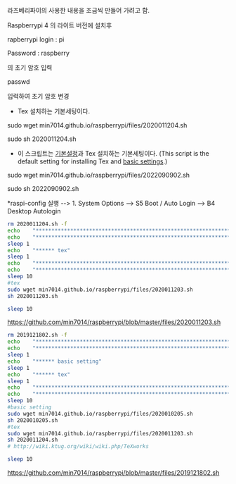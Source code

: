 라즈베리파이의 사용한 내용을 조금씩 만들어 가려고 함.

Raspberrypi 4 의 라이트 버전에 설치후

rapberrypi login : pi

Password : raspberry

의 초기 암호 입력

passwd

입력하여 초기 암호 변경

* Tex 설치하는 기본세팅이다.

sudo wget min7014.github.io/raspberrypi/files/2020011204.sh

sudo sh 2020011204.sh



* 이 스크립트는 [기본설정](./2020010204.md)과 Tex 설치하는 기본세팅이다.
 (This script is the default setting for installing Tex and [basic settings](./2020010204.md).)

sudo wget min7014.github.io/raspberrypi/files/2022090902.sh

sudo sh 2022090902.sh


*raspi-config 실행 --> 1. System Options --> S5 Boot / Auto Login --> B4 Desktop Autologin



```bash
rm 2020011204.sh -f
echo    "*******************************************************************************"
echo    "*******************************************************************************" 
sleep 1 
echo    "****** tex"   
sleep 1 
echo    "*******************************************************************************"
echo    "*******************************************************************************"
sleep 10
#tex
sudo wget min7014.github.io/raspberrypi/files/2020011203.sh 
sh 2020011203.sh 

sleep 10


```
https://github.com/min7014/raspberrypi/blob/master/files/2020011203.sh

```bash
rm 2019121802.sh -f
echo    "*******************************************************************************"
echo    "*******************************************************************************" 
sleep 1 
echo    "****** basic setting"  
sleep 1 
echo    "****** tex"   
sleep 1 
echo    "*******************************************************************************"
echo    "*******************************************************************************"
sleep 10
#basic setting
sudo wget min7014.github.io/raspberrypi/files/2020010205.sh 
sh 2020010205.sh 
#tex
sudo wget min7014.github.io/raspberrypi/files/2020011203.sh 
sh 2020011204.sh 
# http://wiki.ktug.org/wiki/wiki.php/TeXworks

sleep 10 

```
https://github.com/min7014/raspberrypi/blob/master/files/2019121802.sh
